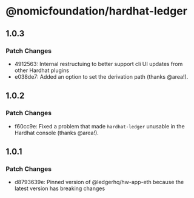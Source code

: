# @nomicfoundation/hardhat-ledger

## 1.0.3

### Patch Changes

- 4912563: Internal restructuing to better support cli UI updates from other Hardhat plugins
- e038de7: Added an option to set the derivation path (thanks @area!).

## 1.0.2

### Patch Changes

- f60cc9e: Fixed a problem that made `hardhat-ledger` unusable in the Hardhat console (thanks @area!).

## 1.0.1

### Patch Changes

- d8793639e: Pinned version of @ledgerhq/hw-app-eth because the latest version has breaking changes
